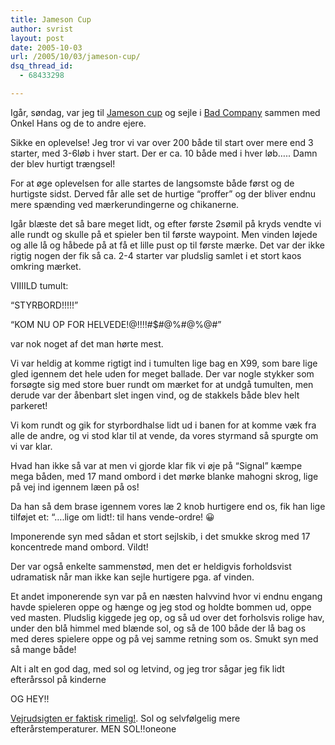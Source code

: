 ```yaml
---
title: Jameson Cup
author: svrist
layout: post
date: 2005-10-03
url: /2005/10/03/jameson-cup/
dsq_thread_id:
  - 68433298

---
```

Igår, søndag, var jeg til [Jameson cup][1] og sejle i [Bad Company][2] sammen med Onkel Hans og de to andre ejere.

Sikke en oplevelse! Jeg tror vi var over 200 både til start over mere end 3 starter, med 3-6løb i hver start. Der er ca. 10 både med i hver løb&#8230;.. Damn der blev hurtigt trængsel!

For at øge oplevelsen for alle startes de langsomste både først og de hurtigste sidst. Derved får alle set de hurtige &#8220;proffer&#8221; og der bliver endnu mere spænding ved mærkerundingerne og chikanerne.
  
Igår blæste det så bare meget lidt, og efter første 2sømil på kryds vendte vi alle rundt og skulle på et spieler ben til første waypoint. Men vinden løjede og alle lå og håbede på at få et lille pust op til første mærke. Det var der ikke rigtig nogen der fik så ca. 2-4 starter var pludslig samlet i et stort kaos omkring mærket.
  
VIIIILD tumult:
  
&#8220;STYRBORD!!!!!&#8221;
  
&#8220;KOM NU OP FOR HELVEDE!@!!!!#$#@%#@%@#&#8221;
  
var nok noget af det man hørte mest.
  
Vi var heldig at komme rigtigt ind i tumulten lige bag en X99, som bare lige gled igennem det hele uden for meget ballade. Der var nogle stykker som forsøgte sig med store buer rundt om mærket for at undgå tumulten, men derude var der åbenbart slet ingen vind, og de stakkels både blev helt parkeret!

Vi kom rundt og gik for styrbordhalse lidt ud i banen for at komme væk fra alle de andre, og vi stod klar til at vende, da vores styrmand så spurgte om vi var klar.

Hvad han ikke så var at men vi gjorde klar fik vi øje på &#8220;Signal&#8221; kæmpe mega båden, med 17 mand ombord i det mørke blanke mahogni skrog, lige på vej ind igennem læen på os!
  
Da han så dem brase igennem vores læ 2 knob hurtigere end os, fik han lige tilføjet et: &#8220;&#8230;.lige om lidt!: til hans vende-ordre! 😀

Imponerende syn med sådan et stort sejlskib, i det smukke skrog med 17 koncentrede mand ombord. Vildt!
  
Der var også enkelte sammenstød, men det er heldigvis forholdsvist udramatisk når man ikke kan sejle hurtigere pga. af vinden.

Et andet imponerende syn var på en næsten halvvind hvor vi endnu engang havde spieleren oppe og hænge og jeg stod og holdte bommen ud, oppe ved masten. Pludslig kiggede jeg op, og så ud over det forholsvis rolige hav, under den blå himmel med blænde sol, og så de 100 både der lå bag os med deres spielere oppe og på vej samme retning som os. Smukt syn med så mange både!

Alt i alt en god dag, med sol og letvind, og jeg tror sågar jeg fik lidt efterårssol på kinderne

OG HEY!!
  
[Vejrudsigten er faktisk rimelig!][3]. Sol og selvfølgelig mere efterårstemperaturer. MEN SOL!!oneone

 [1]: http://www.v-s.dk/kapsejlads/Jameson/jamesonmain.htm
 [2]: http://www.banner-30.dk/Baad.htm
 [3]: http://www.dmi.dk/dmi/index/danmark/regionaludsigten/kbhnsj.htm
